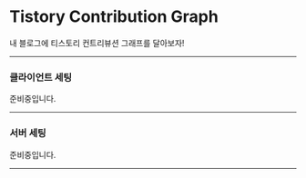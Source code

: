 # Tistory Contribution Graph

내 블로그에 티스토리 컨트리뷰션 그래프를 달아보자!

---

### 클라이언트 세팅

준비중입니다.

---

### 서버 세팅

준비중입니다.

---
